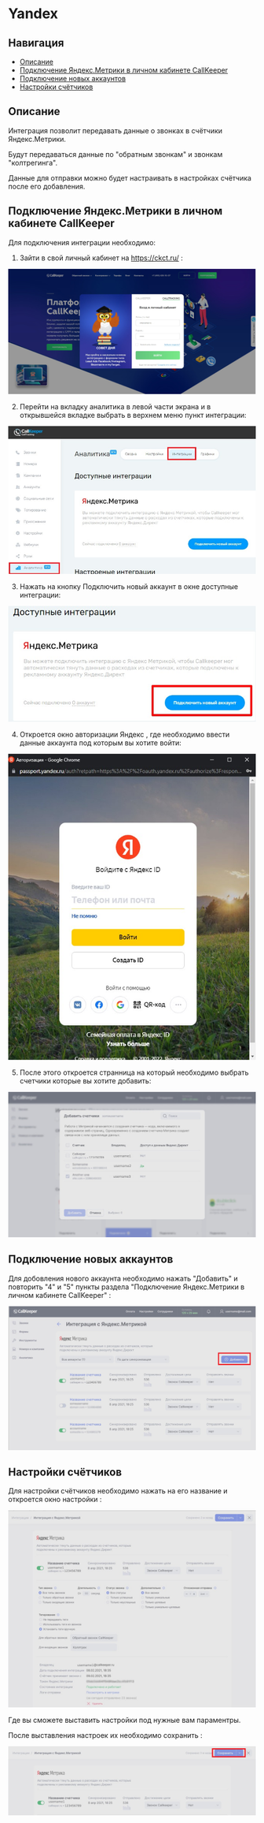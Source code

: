 # Yandex

## Навигация
* [Описание ](#Описание)
* [Подключение Яндекс.Метрики в личном кабинете CallKeeper](#Подключение-Яндекс.Метрики-в-личном-кабинете-CallKeeper)
* [Подключение новых аккаунтов ](#Подключение-новых-аккаунтов)
* [Настройки счётчиков ](#Настройки-счётчиков)


## Описание

Интеграция позволит передавать данные о звонках в счётчики Яндекс.Метрики. 

Будут передаваться данные по "обратным звонкам" и звонкам "колтрегинга".

Данные для отправки можно будет настраивать в настройках счётчика после его добавления.

## Подключение Яндекс.Метрики в личном кабинете CallKeeper

Для подключения интеграции необходимо:

1. Зайти в свой личный кабинет на https://ckct.ru/ :

![Рис.1](images/LK_CT_1.jpg)

2. Перейти на вкладку аналитика в левой части экрана и в открывшейся вкладке выбрать в верхнем меню пункт интеграции:

![Рис.2](images/inter_1.jpg)

3. Нажать на кнопку Подключить новый аккаунт в окне доступные интеграции:

![Рис.4](images/add_akk_1.jpg)

4. Откроется окно авторизации Яндекс , где необходимо ввести данные аккаунта под которым вы хотите войти:

![Рис.5](images/login_1.jpg)

5. После этого откроется странница на который необходимо выбрать счетчики которые вы хотите добавить: 

![Рис.6](images/shetshik.png)

## Подключение новых аккаунтов 

 Для добовления нового аккаунта необходимо нажать "Добавить" и повторить "4" и "5" пункты раздела "Подключение Яндекс.Метрики в личном кабинете CallKeeper" :

![Рис.7](images/glavnai_1.png)

## Настройки счётчиков

Для настройки счётчиков необходимо нажать на его название и откроется окно настройки : 

![Рис.8](images/seting.png)

Где вы сможете выставить настройки под нужные вам параментры.

После выставления настроек их необходимо сохранить :

![Рис.9](images/save.png)


